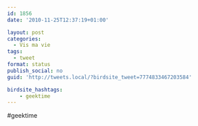 ```yaml
---
id: 1856
date: '2010-11-25T12:37:19+01:00'

layout: post
categories:
  - Vis ma vie
tags:
  - tweet
format: status
publish_social: no
guid: 'http://tweets.local/?birdsite_tweet=7774833467203584'

birdsite_hashtags:
    - geektime
---
```


\#geektime